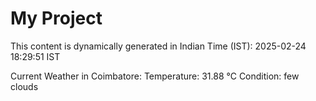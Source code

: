 # My Project

This content is dynamically generated in Indian Time (IST): 2025-02-24 18:29:51 IST


Current Weather in Coimbatore:
Temperature: 31.88 °C
Condition: few clouds
